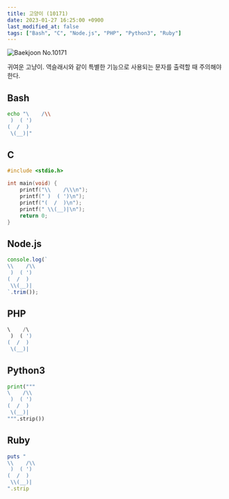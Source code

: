 ```yaml
---
title: 고양이 (10171)
date: 2023-01-27 16:25:00 +0900
last_modified_at: false
tags: ["Bash", "C", "Node.js", "PHP", "Python3", "Ruby"]
---
```


![Baekjoon No.10171](https://cdn.jsdelivr.net/gh/kimzuni/cdn/blog/baekjoon-10171.png)

귀여운 고냥이.
역슬래시와 같이 특별한 기능으로 사용되는 문자를 출력할 때 주의해야 한다.

## Bash

```bash
echo "\    /\\
 )  ( ')
(  /  )
 \(__)|"
```

## C

```c
#include <stdio.h>

int main(void) {
	printf("\\    /\\\n");
	printf(" )  ( ')\n");
	printf("(  /  )\n");
	printf(" \\(__)|\n");
	return 0;
}
```

## Node.js

```javascript
console.log(`
\\    /\\
 )  ( ')
(  /  )
 \\(__)|
`.trim());
```

## PHP

```php
\    /\
 )  ( ')
(  /  )
 \(__)|
```

## Python3

```python
print("""
\    /\\
 )  ( ')
(  /  )
 \(__)|
""".strip())
```

## Ruby

```ruby
puts "
\\    /\\
 )  ( ')
(  /  )
 \\(__)|
".strip
```
